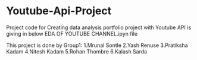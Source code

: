 # Youtube-Api-Project

Project code for Creating data analysis portfolio project with Youtube API is giving in below EDA OF YOUTUBE CHANNEL.ipyn file

This project is done by Group1:
1.Mrunal Sontle
2.Yash Renuse
3.Pratiksha Kadam
4.Nitesh Kadam
5.Rohan Thombre
6.Kalash Sarda
